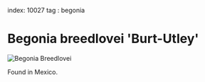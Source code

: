 index: 10027
tag : begonia

# Begonia breedlovei 'Burt-Utley'

![Begonia Breedlovei](begonia-breedlovei.jpg)

Found in Mexico.